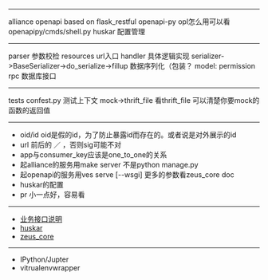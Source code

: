
***
alliance
openapi based on flask_restful
openapi-py opl怎么用可以看openapipy/cmds/shell.py
huskar  配置管理
***
parser 参数校检
resources url入口
handler 具体逻辑实现
serializer->BaseSerializer->do_serialize->fillup 数据序列化（包装？
model: permission
rpc 数据库接口
***
tests
confest.py 测试上下文
mock->thrift_file 看thrift_file 可以清楚你要mock的函数的返回值
***
+ oid/id oid是假的id，为了防止暴露id而存在的。或者说是对外展示的id
+ url 前后的 ／ ，否则sig可能不对
+ app与consumer_key应该是one_to_one的关系
+ 起alliance的服务用make server 不是python manage.py
+ 起openapi的服务用ves serve [--wsgi] 更多的参数看zeus_core doc
+ huskar的配置
+ pr 小一点好，容易看
***
+ [业务接口说明](http://openapi.eleme.io/v2/quickstart.html)
+ [huskar](http://soa-zk.alpha.elenet.me/application/base.openapi/config)
+ [zeus_core](https://t.elenet.me/zeus_core_doc/)
***
+ IPython/Jupter
+ vitrualenvwrapper
